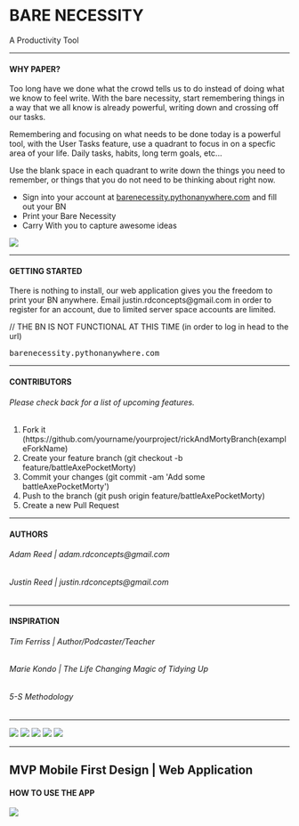 <h1>BARE NECESSITY</h1>
A Productivity Tool
<hr>
<h4>WHY PAPER?</h4>
<p>Too long have we done what the crowd tells us to do instead of doing what we know to feel write. With the bare necessity, start remembering things in a way that we all know is already powerful, writing down and crossing off our tasks.</p>
<p>Remembering and focusing on what needs to be done today is a powerful tool, with the User Tasks feature, use a quadrant to focus in on a specfic area of your life. Daily tasks, habits, long term goals, etc...</p>
<p>Use the blank space in each quadrant to write down the things you need to remember, or things that you do not need to be thinking about right now.</p>

<ul>
  <li>Sign into your account at <a href="http://barenecessity.pythonanywhere.com">barenecessity.pythonanywhere.com</a> and fill out your BN</li>
  <li>Print your Bare Necessity</li>
  <li>Carry With you to capture awesome ideas</li>
</ul>

<img src="http://rdconcepts.design/wp-content/uploads/2017/08/Adams-BN-02.png"/>

<hr>


<h4>GETTING STARTED</h4>
There is nothing to install, our web application gives you the freedom to print your BN anywhere.
Email justin.rdconcepts@gmail.com in order to register for an account, due  to limited server space accounts are limited.

// THE BN IS NOT FUNCTIONAL AT THIS TIME
(in order to log in head to the url)
<pre>barenecessity.pythonanywhere.com</pre>
<hr>

<h4>CONTRIBUTORS</h4>
<h6>Please check back for a list of upcoming features.</h6>
<ol>
  <li>Fork it (https://github.com/yourname/yourproject/rickAndMortyBranch(exampleForkName)</li>
  <li>Create your feature branch (git checkout -b feature/battleAxePocketMorty)</li>
  <li>Commit your changes (git commit -am 'Add some battleAxePocketMorty')</li>
  <li>Push to the branch (git push origin feature/battleAxePocketMorty)</li>
  <li>Create a new Pull Request</li>
</ol>

<hr>
<h4>AUTHORS</h4>
<h6>Adam Reed | adam.rdconcepts@gmail.com</h6>
<h6>Justin Reed | justin.rdconcepts@gmail.com</h6>
<hr>
<h4>INSPIRATION</h4>
<h6>Tim Ferriss | Author/Podcaster/Teacher</h6>
<h6>Marie Kondo | The Life Changing Magic of Tidying Up</h6>
<h6>5-S Methodology</h6>
<hr>
<img src="http://rdconcepts.design/wp-content/uploads/2017/08/code_icons-01.png"/>
<img src="http://rdconcepts.design/wp-content/uploads/2017/08/icons-02.png"/>
<img src="http://rdconcepts.design/wp-content/uploads/2017/08/code_icons-05.png"/>
<img src="http://rdconcepts.design/wp-content/uploads/2017/08/icons-03.png"/>
<img src="http://rdconcepts.design/wp-content/uploads/2017/08/code_icons-04.png"/>

<hr>
<h2>MVP Mobile First Design | Web Application</h2>
<h4>HOW TO USE THE APP</h4>
<img src="http://rdconcepts.design/wp-content/uploads/2017/08/BareReadMe.png"/>


